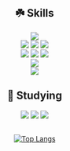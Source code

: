 <div align="center">
  
## ☘️ Skills
  <img src="https://img.shields.io/badge/Java-ED8B00?style=flat-square&logo=openjdk&logoColor=white"/><br>
  <img src="https://img.shields.io/badge/Spring-Boot, Data JPA-6DB33F?style=flat-square&logo=spring&logoColor=white"/>
  <img src="https://img.shields.io/badge/Spring_Security-6DB33F?style=flat-square&logo=Spring-Security&logoColor=white"/>
  <img src="https://img.shields.io/badge/JWT-black?style=flat-square&logo=JSON%20web%20tokens"/><br>
  <img src="https://img.shields.io/badge/Gradle-02303A.svg?style=flat-square&logo=Gradle&logoColor=white"/>
  <img src="https://img.shields.io/badge/Apache Tomcat-%23F8DC75.svg?style=flat-square&logo=apache-tomcat&logoColor=black"/>
  <img src="https://img.shields.io/badge/MySQL-00000F?style=flat-square&logo=mysql&logoColor=white"/><br>
  <img src="https://img.shields.io/badge/Amazon_AWS-EC2, S3-FF9900?style=flat-square&logo=amazonaws&logoColor=white"/><br>
  <img src="https://img.shields.io/badge/Github%20Actions-%232671E5.svg?style=flat-square&logo=githubactions&logoColor=white"/><br>
  
## 🌱 Studying
<!-- ⚡ Database -->
  <img src="https://img.shields.io/badge/redis-%23DD0031.svg?&style=flat&logo=redis&logoColor=white"/>
<!-- ⚡ Database -->
  <img src="https://img.shields.io/badge/docker-%230db7ed.svg?style=flat&logo=docker&logoColor=white"/>
<!-- ⏱️ Workflow Platforms -->
  <img src="https://img.shields.io/badge/Jenkins-D24939?style=flat&logo=Jenkins&logoColor=white"/>

<!-- Refer : 
  https://dev.to/envoy_/150-badges-for-github-pnk 
  https://github.com/Ileriayo/markdown-badges
-->
  
##
[![Top Langs](https://github-readme-stats.vercel.app/api/top-langs/?username=dev-sam32&layout=compact)](https://github.com/dev-sam32/github-readme-stats)

</div>
